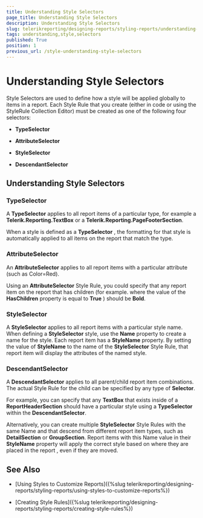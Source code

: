 ```yaml
---
title: Understanding Style Selectors
page_title: Understanding Style Selectors 
description: Understanding Style Selectors
slug: telerikreporting/designing-reports/styling-reports/understanding-style-selectors
tags: understanding,style,selectors
published: True
position: 1
previous_url: /style-understanding-style-selectors
---
```


# Understanding Style Selectors


Style Selectors are used to define how a style will be applied globally to items in a report. Each Style Rule that you create (either in code or using the StyleRule Collection Editor) must be created as one of the following four selectors:

* __TypeSelector__ 

* __AttributeSelector__ 

* __StyleSelector__ 

* __DescendantSelector__ 

## Understanding Style Selectors

### TypeSelector

A __TypeSelector__  applies to all report items of a particular type, for example a __Telerik.Reporting.TextBox__  or a __Telerik.Reporting.PageFooterSection__.


When a style is defined as a __TypeSelector__ , the formatting for that style is automatically applied to all items on the report that match the type.

### AttributeSelector

An __AttributeSelector__  applies to all report items with a particular attribute (such as Color=Red). 

Using an __AttributeSelector__ Style Rule, you could specify that any report item on the report that has children (for example. where the value of the __HasChildren__  property is equal to __True__ ) should be __Bold__.

### StyleSelector

A __StyleSelector__  applies to all report items with a particular style name. When defining a __StyleSelector__  style, use the __Name__  property to create a name for the style. Each report item has a __StyleName__  property. By setting the value of __StyleName__  to the name of the __StyleSelector__  Style Rule, that report item will display the attributes of the named style.

### DescendantSelector

A __DescendantSelector__  applies to all parent/child report item combinations. The actual Style Rule for the child can be specified by any type of __Selector__. 

For example, you can specify that any __TextBox__  that exists inside of a __ReportHeaderSection__  should have a particular style using a __TypeSelector__  within the __DescendantSelector__. 

Alternatively, you can create multiple __StyleSelector__ Style Rules with the same Name and that descend from different report item types, such as __DetailSection__  or __GroupSection__. Report items with this Name value in their __StyleName__  property will apply the correct style based on where they are placed in the report , even if they are moved.

## See Also


 * [Using Styles to Customize Reports]({%slug telerikreporting/designing-reports/styling-reports/using-styles-to-customize-reports%})

 * [Creating Style Rules]({%slug telerikreporting/designing-reports/styling-reports/creating-style-rules%})
